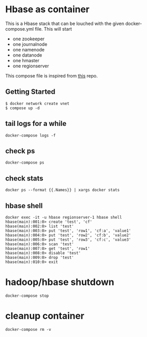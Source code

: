 # Hbase as container

This is a Hbase stack that can be louched with the given docker-compose.yml file. This will start

* one zookeeper
* one journalnode
* one namenode
* one datanode
* one hmaster
* one regionserver

This compose file is inspired from [this](https://github.com/smizy/docker-hbase) repo.


## Getting Started
    
    $ docker network create vnet
    $ compose up -d

## tail logs for a while

    docker-compose logs -f

## check ps

    docker-compose ps

## check stats

    docker ps --format {{.Names}} | xargs docker stats

## hbase shell

    docker exec -it -u hbase regionserver-1 hbase shell
    hbase(main):001:0> create 'test', 'cf'
    hbase(main):002:0> list 'test'
    hbase(main):003:0> put 'test', 'row1', 'cf:a', 'value1'
    hbase(main):004:0> put 'test', 'row2', 'cf:b', 'value2'
    hbase(main):005:0> put 'test', 'row3', 'cf:c', 'value3'
    hbase(main):006:0> scan 'test'
    hbase(main):007:0> get 'test', 'row1'
    hbase(main):008:0> disable 'test'
    hbase(main):009:0> drop 'test'
    hbase(main):010:0> exit

# hadoop/hbase shutdown  

    docker-compose stop

# cleanup container
    docker-compose rm -v







